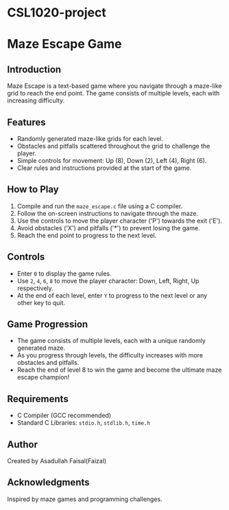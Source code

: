# CSL1020-project
# Maze Escape Game

## Introduction
Maze Escape is a text-based game where you navigate through a maze-like grid to reach the end point. The game consists of multiple levels, each with increasing difficulty.

## Features
- Randomly generated maze-like grids for each level.
- Obstacles and pitfalls scattered throughout the grid to challenge the player.
- Simple controls for movement: Up (8), Down (2), Left (4), Right (6).
- Clear rules and instructions provided at the start of the game.

## How to Play
1. Compile and run the `maze_escape.c` file using a C compiler.
2. Follow the on-screen instructions to navigate through the maze.
3. Use the controls to move the player character ('P') towards the exit ('E').
4. Avoid obstacles ('X') and pitfalls ('*') to prevent losing the game.
5. Reach the end point to progress to the next level.

## Controls
- Enter `0` to display the game rules.
- Use `2`, `4`, `6`, `8` to move the player character: Down, Left, Right, Up respectively.
- At the end of each level, enter `Y` to progress to the next level or any other key to quit.

## Game Progression
- The game consists of multiple levels, each with a unique randomly generated maze.
- As you progress through levels, the difficulty increases with more obstacles and pitfalls.
- Reach the end of level 8 to win the game and become the ultimate maze escape champion!

## Requirements
- C Compiler (GCC recommended)
- Standard C Libraries: `stdio.h`, `stdlib.h`, `time.h`

## Author
Created by Asadullah Faisal(Faizal)

## Acknowledgments
Inspired by maze games and programming challenges.
